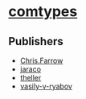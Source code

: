 # [comtypes](https://pypi.org/project/comtypes)



## Publishers
- [Chris.Farrow](https://pypi.org/user/Chris.Farrow)
- [jaraco](https://pypi.org/user/jaraco)
- [theller](https://pypi.org/user/theller)
- [vasily-v-ryabov](https://pypi.org/user/vasily-v-ryabov)

